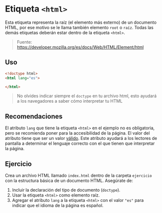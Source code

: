 # Etiqueta `<html>`

Esta etiqueta representa la raíz (el elemento más externo) de un documento HTML, por ese motivo se le llama también elemento `root` o `raíz`. Todas las demás etiquetas deberán estar dentro de la etiqueta `<html>`.

> Fuente: https://developer.mozilla.org/es/docs/Web/HTML/Element/html

## Uso

```html
<!doctype html>
<html lang="es">

</html>  
```

> No olvides indicar siempre el `doctype` en tu archivo html, esto ayudará a los navegadores a saber cómo interpretar tu HTML

## Recomendaciones

El atributo `lang` que tiene la etiqueta `<html>` en el ejemplo no es obligatoria, pero se recomienda poner para la accesibilidad de la página. El valor del atributo tiene que ser un valor [válido](https://datatracker.ietf.org/doc/html/rfc5646). Este atributo ayudará a los lectores de pantalla a determinar el lenguaje correcto con el que tienen que interpretar la página.

## Ejercicio

Crea un archivo HTML llamado `index.html` dentro de la carpeta `ejercicio` con la estructura básica de un documento HTML. Asegúrate de:

1. Incluir la declaración del tipo de documento (`doctype`).
2. Usar la etiqueta `<html>` como elemento raíz.
3. Agregar el atributo `lang` a la etiqueta `<html>` con el valor `"es"` para indicar que el idioma de la página es español.